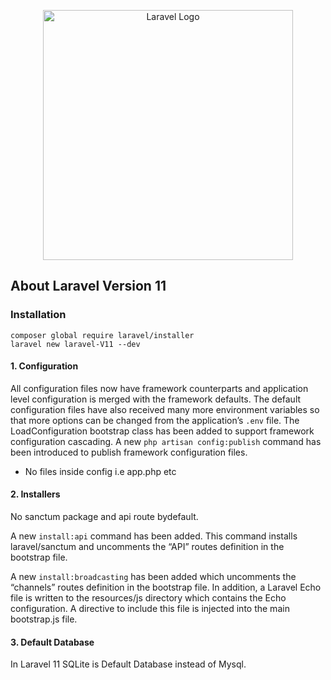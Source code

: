 <p align="center"><a href="https://laravel.com" target="_blank"><img src="https://raw.githubusercontent.com/laravel/art/master/logo-lockup/5%20SVG/2%20CMYK/1%20Full%20Color/laravel-logolockup-cmyk-red.svg" width="400" alt="Laravel Logo"></a></p>



## About Laravel Version 11

### Installation

`````
composer global require laravel/installer
laravel new laravel-V11 --dev 
````````

#### 1. Configuration
All configuration files now have framework counterparts and application level configuration is merged with the framework defaults. The default configuration files have also received many more environment variables so that more options can be changed from the application’s `````.env````` file. The LoadConfiguration bootstrap class has been added to support framework configuration cascading. A new ``````php artisan config:publish`````` command has been introduced to publish framework configuration files.

- No files inside config i.e app.php etc

#### 2. Installers

No sanctum package and api route bydefault.

A new `````install:api````` command has been added. This command installs laravel/sanctum and uncomments the “API” routes definition in the bootstrap file.

A new `````install:broadcasting````` has been added which uncomments the “channels” routes definition in the bootstrap file. In addition, a Laravel Echo file is written to the resources/js directory which contains the Echo configuration. A directive to include this file is injected into the main bootstrap.js file.

#### 3. Default Database

In Laravel 11 SQLite is Default Database instead of Mysql.
